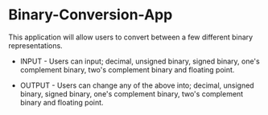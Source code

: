# Binary-Conversion-App
This application will allow users to convert between a few different binary representations.

- INPUT - 
Users can input; decimal, unsigned binary, signed binary, one's complement binary, two's complement binary and floating point.

- OUTPUT - 
Users can change any of the above into; decimal, unsigned binary, signed binary, one's complement binary, two's complement binary and floating point.
